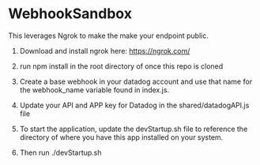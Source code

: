 # WebhookSandbox

This leverages Ngrok to make the make your endpoint public.
1. Download and install ngrok here: https://ngrok.com/
1. run npm install in the root directory of once this repo is cloned
1. Create a base webhook in your datadog account and use that name for the webhook_name variable found in index.js.
1. Update your API and APP key for Datadog in the shared/datadogAPI.js file
1. To start the application, update the devStartup.sh file to reference the directory of where you have this app installed on your system.

1. Then run ./devStartup.sh
